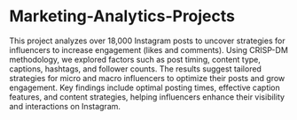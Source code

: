 # Marketing-Analytics-Projects
This project analyzes over 18,000 Instagram posts to uncover strategies for influencers to increase engagement (likes and comments). Using CRISP-DM methodology, we explored factors such as post timing, content type, captions, hashtags, and follower counts. The results suggest tailored strategies for micro and macro influencers to optimize their posts and grow engagement. Key findings include optimal posting times, effective caption features, and content strategies, helping influencers enhance their visibility and interactions on Instagram.
